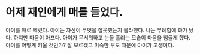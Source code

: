 # 어제 재인에게 매를 들었다. 
아이를 매로 떼렸다.
아이는 자신이 무엇을 잘못했는지 몰라했다. 
나는 무례함에 화가 났다. 
하지만 마음이 아프다. 아이가 무서워하고 눈물 흘리는 모습이 마음을 힘들게 했다. 
아이를 어떻게 키울 것인가?
잘 모르겠고 미숙한 부모 때문에 아이가 고생이다. 